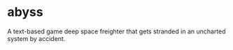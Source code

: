 # abyss
A text-based game deep space freighter that gets stranded in an uncharted system by accident.
